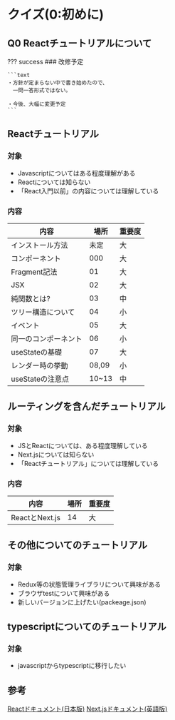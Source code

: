 # クイズ(0:初めに)

## Q0 Reactチュートリアルについて

??? success
    ### 改修予定

    ```text
    ・方針が定まらない中で書き始めたので、
    　一問一答形式ではない。

    ・今後、大幅に変更予定
    ```

## Reactチュートリアル

### 対象
- Javascriptについてはある程度理解がある
- Reactについては知らない
- 「React入門以前」の内容については理解している

### 内容
| 内容                 | 場所  | 重要度 |
| -------------------- | ----- | ------ |
| インストール方法     | 未定  | 大     |
| コンポーネント       | 000   | 大     |
| Fragment記法         | 01    | 大     |
| JSX                  | 02    | 大     |
| 純関数とは?          | 03    | 中     |
| ツリー構造について   | 04    | 小     |
| イベント             | 05    | 大     |
| 同一のコンポーネント | 06    | 小     |
| useStateの基礎       | 07    | 大     |
| レンダー時の挙動     | 08,09 | 小     |
| useStateの注意点     | 10~13 | 中     |

## ルーティングを含んだチュートリアル

### 対象
- JSとReactについては、ある程度理解している
- Next.jsについては知らない
- 「Reactチュートリアル」については理解している

### 内容
| 内容           | 場所 | 重要度 |
| -------------- | ---- | ------ |
| ReactとNext.js | 14   | 大     |

## その他についてのチュートリアル

### 対象
- Redux等の状態管理ライブラリについて興味がある
- ブラウザtestについて興味がある
- 新しいバージョンに上げたい(packeage.json) 

## typescriptについてのチュートリアル

### 対象
- javascriptからtypescriptに移行したい


## 参考
[Reactドキュメント(日本版)](https://ja.react.dev/learn)
[Next.jsドキュメント(英語版)](https://nextjs.org/learn?utm_source=next-site&utm_medium=homepage-cta&utm_campaign=home)